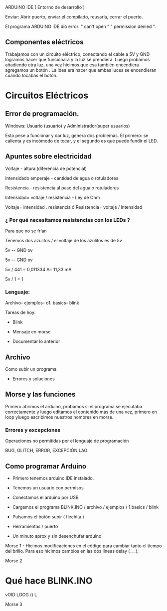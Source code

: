 

ARDUINO IDE  ( Entorno de desarrollo )

Enviar: Abrir puerto, enviar el compilado, reusarla, cerrar el puerto.

El programa ARDUINO IDE dió error: " can't open " " permission denied ".

## Componentes eléctricos

Trabajamos con un circuito eléctrico, conectando el cable a 5V y GND logramos hacer que funcionara y la luz se prendiera.
Luego probamos añadiendo otra luz, una vez hicimos que esa también encendiera agregamos un botón . La idea era hacer que ambas luces se encendieran cuando tocabas el botón. 


# Circuitos Eléctricos

## Error de programación.

Windows: Usuario (usuario) y Administrador(super usuarios)

Esto pese a funcionar y dar luz, genera dos problemas. El primero: se calienta y es incómodo de tocar, y el segundo es que puede fundir el LED.

## Apuntes sobre electricidad

Voltaje - altura (diferencia de potencial)

Intensidado amperaje  - cantidad de agua o rotuladores

Resistencia - resistencia al paso del agua o rotuladores

Intensidad= voltaje / resistencia - Ley de Ohm

Voltaje= intensidad . resistencia ó Resistencia= voltaje / intensidad

### ¿ Por qué necesitamos resistencias con los LEDs ?

Para que no se frían

Tenemos dos azulitos / el voltaje de los azulitos es de 5v

5v -- GND ov 

5v -- GND ov

5v / 441 = 0,011334 A= 11,33 mA

5v / 1 = 1

### Lenguaje:

Archivo- ejemplos- o1. basics- blink

Tareas de hoy:

- Blink 

- Mensaje en morse

- Documentar lo anterior

## Archivo
Como subir un programa
- Errores y soluciones

## Morse y las funciones

Primero abrimos el arduino, probamos si el programa se ejecutaba correctamente y luego editamos el contenido más de una vez, primero en loop yluego escribimos nuestros nombres en morse.

### Errores y excepciones

Operaciones no permitidas por el lenguaje de programación 

BUG, GLITCH, ERROR, EXCEPCIÓN,LAG.

## Como programar Arduino

- Primero tenemos arduino.IDE instalado.
- Tenemos un usuario con permisos
- Conectamos el arduino por USB 
- Cargamos el programa BLINK.INO / archivo / ejemplos / 1.basics / blink
- Pulsamos el botón subir ( flechita )


- Herramientas / puerto
- Un minuto aprox y sin desenchufar arduino

Morse 1 - Hicimos modificaciones en el código para cambiar tanto el tiempo del brillo. Para eso hicimos cambios en las dos lineas delay (___);

Morse 2 

# Qué hace BLINK.INO

vOID LOOG () L

Morse 3
